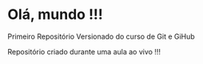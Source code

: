 # Olá, mundo !!!
 Primeiro Repositório Versionado do curso de Git e GiHub

 Repositório criado durante uma aula ao vivo !!!
